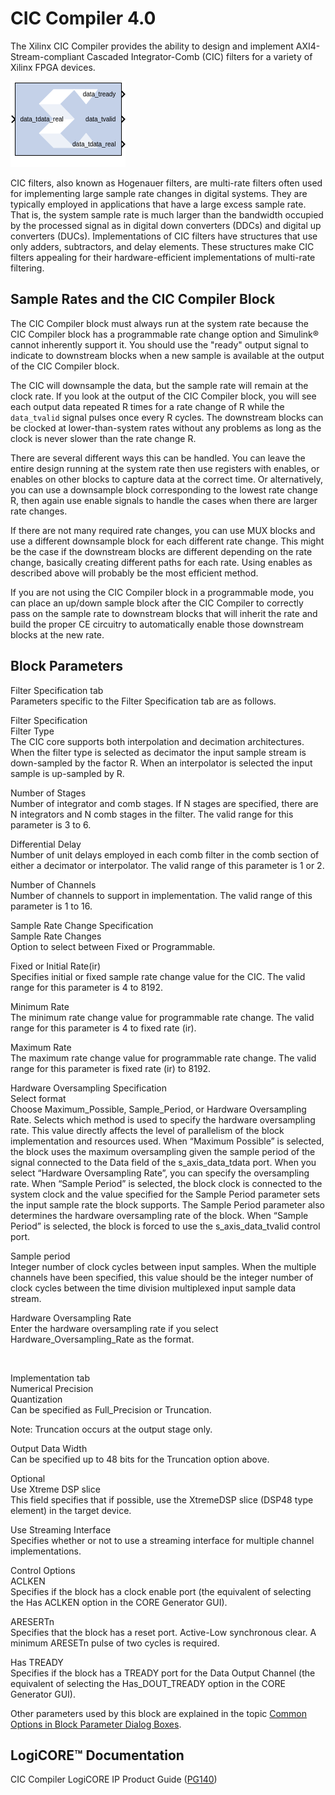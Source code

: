 # CIC Compiler 4.0

The Xilinx CIC Compiler provides the ability to design and implement
AXI4-Stream-compliant Cascaded Integrator-Comb (CIC) filters for a
variety of Xilinx FPGA devices.

![](./Images/block.png)

CIC filters, also known as Hogenauer filters, are multi-rate filters
often used for implementing large sample rate changes in digital
systems. They are typically employed in applications that have a large
excess sample rate. That is, the system sample rate is much larger than
the bandwidth occupied by the processed signal as in digital down
converters (DDCs) and digital up converters (DUCs). Implementations of
CIC filters have structures that use only adders, subtractors, and delay
elements. These structures make CIC filters appealing for their
hardware-efficient implementations of multi-rate filtering.

## Sample Rates and the CIC Compiler Block

The CIC Compiler block must always run at the system rate because the
CIC Compiler block has a programmable rate change option and Simulink®
cannot inherently support it. You should use the "ready" output signal
to indicate to downstream blocks when a new sample is available at the
output of the CIC Compiler block.

The CIC will downsample the data, but the sample rate will remain at the
clock rate. If you look at the output of the CIC Compiler block, you
will see each output data repeated R times for a rate change of R while
the `data_tvalid` signal pulses once every R cycles. The downstream
blocks can be clocked at lower-than-system rates without any problems as
long as the clock is never slower than the rate change R.

There are several different ways this can be handled. You can leave the
entire design running at the system rate then use registers with
enables, or enables on other blocks to capture data at the correct time.
Or alternatively, you can use a downsample block corresponding to the
lowest rate change R, then again use enable signals to handle the cases
when there are larger rate changes.

If there are not many required rate changes, you can use MUX blocks and
use a different downsample block for each different rate change. This
might be the case if the downstream blocks are different depending on
the rate change, basically creating different paths for each rate. Using
enables as described above will probably be the most efficient method.

If you are not using the CIC Compiler block in a programmable mode, you
can place an up/down sample block after the CIC Compiler to correctly
pass on the sample rate to downstream blocks that will inherit the rate
and build the proper CE circuitry to automatically enable those
downstream blocks at the new rate.

## Block Parameters

Filter Specification tab  
Parameters specific to the Filter Specification tab are as follows.

Filter Specification  
Filter Type  
The CIC core supports both interpolation and decimation architectures.
When the filter type is selected as decimator the input sample stream is
down-sampled by the factor R. When an interpolator is selected the input
sample is up-sampled by R.

Number of Stages  
Number of integrator and comb stages. If N stages are specified, there
are N integrators and N comb stages in the filter. The valid range for
this parameter is 3 to 6.

Differential Delay  
Number of unit delays employed in each comb filter in the comb section
of either a decimator or interpolator. The valid range of this parameter
is 1 or 2.

Number of Channels  
Number of channels to support in implementation. The valid range of this
parameter is 1 to 16.

Sample Rate Change Specification  
Sample Rate Changes  
Option to select between Fixed or Programmable.

Fixed or Initial Rate(ir)  
Specifies initial or fixed sample rate change value for the CIC. The
valid range for this parameter is 4 to 8192.

Minimum Rate  
The minimum rate change value for programmable rate change. The valid
range for this parameter is 4 to fixed rate (ir).

Maximum Rate  
The maximum rate change value for programmable rate change. The valid
range for this parameter is fixed rate (ir) to 8192.

Hardware Oversampling Specification  
Select format  
Choose Maximum_Possible, Sample_Period, or Hardware Oversampling Rate.
Selects which method is used to specify the hardware oversampling rate.
This value directly affects the level of parallelism of the block
implementation and resources used. When “Maximum Possible” is selected,
the block uses the maximum oversampling given the sample period of the
signal connected to the Data field of the s_axis_data_tdata port. When
you select “Hardware Oversampling Rate”, you can specify the
oversampling rate. When “Sample Period” is selected, the block clock is
connected to the system clock and the value specified for the Sample
Period parameter sets the input sample rate the block supports. The
Sample Period parameter also determines the hardware oversampling rate
of the block. When “Sample Period” is selected, the block is forced to
use the s_axis_data_tvalid control port.

Sample period  
Integer number of clock cycles between input samples. When the multiple
channels have been specified, this value should be the integer number of
clock cycles between the time division multiplexed input sample data
stream.

Hardware Oversampling Rate  
Enter the hardware oversampling rate if you select
Hardware_Oversampling_Rate as the format.

&nbsp;

Implementation tab  
Numerical Precision  
Quantization  
Can be specified as Full_Precision or Truncation.

Note: Truncation occurs at the output stage only.

Output Data Width  
Can be specified up to 48 bits for the Truncation option above.

Optional  
Use Xtreme DSP slice  
This field specifies that if possible, use the XtremeDSP slice (DSP48
type element) in the target device.

Use Streaming Interface  
Specifies whether or not to use a streaming interface for multiple
channel implementations.

Control Options  
ACLKEN  
Specifies if the block has a clock enable port (the equivalent of
selecting the Has ACLKEN option in the CORE Generator GUI).

ARESERTn  
Specifies that the block has a reset port. Active-Low synchronous clear.
A minimum ARESETn pulse of two cycles is required.

Has TREADY  
Specifies if the block has a TREADY port for the Data Output Channel
(the equivalent of selecting the Has_DOUT_TREADY option in the CORE
Generator GUI).

Other parameters used by this block are explained in the topic [Common
Options in Block Parameter Dialog
Boxes](common-options-in-block-parameter-dialog-boxes-aa1032308.html).

## LogiCORE™ Documentation

CIC Compiler LogiCORE IP Product Guide
([PG140](https://www.xilinx.com/cgi-bin/docs/ipdoc?c=cic_compiler;v=latest;d=pg140-cic-compiler.pdf))
